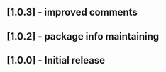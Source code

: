 ## [1.0.3] - improved comments

## [1.0.2] - package info maintaining

## [1.0.0] - Initial release

